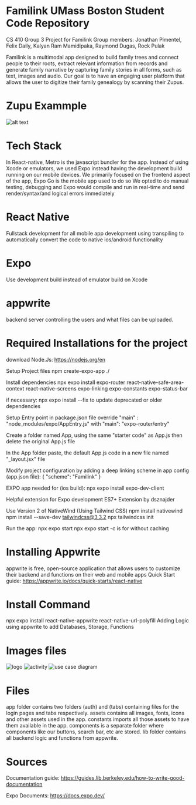 
# Familink UMass Boston Student Code Repository
CS 410 Group 3 Project for Familink
Group members: Jonathan Pimentel, Felix Daily, Kalyan Ram Mamidipaka, Raymond Dugas, Rock Pulak 

Familink is a multimodal app designed to build family trees and connect people to their roots, extract relevant information from records and generate family narrative by capturing family stories in all forms, such as text, images and audio.
Our goal is to have an engaging user platform that allows the user to digitize their family genealogy by scanning their Zupus.

# Zupu Exammple 
![alt text](assets/Gallery/00003.jpg)

# Tech Stack 
In React-native, Metro is the javascript bundler for the app. Instead of using Xcode or emulators,  we used Expo instead having the development build running on our mobile devices.
We primarily focused on the frontend aspect of the app,  Expo Go is the mobile app used to do so 
We opted to do manual testing, debugging and Expo would compile and run in real-time and send render/syntax/and logical errors immediately

# React Native
Fullstack development for all mobile app development using transpiling to automatically convert the code to native ios/android functionality

# Expo
Use development build instead of emulator build on Xcode

# appwrite
backend server  controlling the users and what files can be uploaded.

# Required Installations for the project 
download Node.Js: https://nodejs.org/en

Setup Project files
npm create-expo-app ./    

Install dependencies 
npx expo install expo-router react-native-safe-area-context react-native-screens expo-linking expo-constants expo-status-bar

if necessary:
npx expo install --fix to update deprecated or older dependencies 

Setup Entry point in package.json file 
override "main" : "node_modules/expo/AppEntry.js" with "main": "expo-router/entry"

Create a folder named App, using the same "starter code" as App.js then delete the original App.js file 

In the App folder paste, the default App.js code in a new file named "_layout.jsx" file 

Modify project configuration by adding a deep linking scheme in app config (app.json file):
{
    "scheme": "Familink"
}

EXPO app needed for (ios build):
npx expo install expo-dev-client

Helpful extension for Expo development 
ES7+ Extension by dsznajder

Use Version 2 of NativeWind (Using Tailwind CSS)
npm install nativewind
npm install --save-dev tailwindcss@3.3.2
npx tailwindcss init 

Run the app:
npx expo start 
npx expo start -c is for without caching 


# Installing Appwrite
appwrite is free, open-source application that allows users to customize their backend and functions on their web and mobile apps
Quick Start guide: https://appwrite.io/docs/quick-starts/react-native


# Install Command 
npx expo install react-native-appwrite react-native-url-polyfill
Adding Logic using appwrite to add Databases, Storage, Functions 

# Images files
![logo](assets/images/horizontal-logo.png)
![activity](assets/images/image.png)
![use case diagram](assets/images/image-2.png)



# Files 
app folder contains two folders (auth) and (tabs) containing files for the login pages and tabs respectively.
assets contains all images, fonts, icons and other assets used in the app. 
constants imports all those assets to have them available in the app.
components is a separate folder where components like our buttons, search bar, etc are stored.
lib folder contains all backend logic and functions from appwrite. 

# Sources 
Documentation guide:
https://guides.lib.berkeley.edu/how-to-write-good-documentation

Expo Documents:
https://docs.expo.dev/


